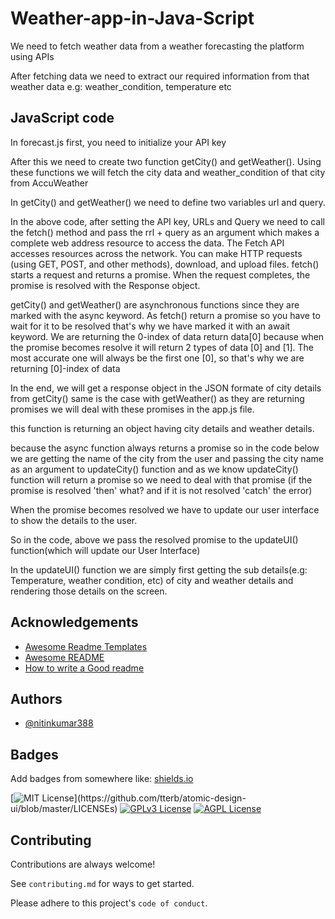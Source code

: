 
# Weather-app-in-Java-Script


We need to fetch weather data from a weather forecasting the platform using APIs

After fetching data we need to extract our required information from that weather data e.g: weather_condition, temperature etc


## JavaScript code

In forecast.js first, you need to initialize your API key

After this we need to create two function getCity() and getWeather(). Using these functions we will fetch the city data and weather_condition of that city from AccuWeather

In getCity() and getWeather() we need to define two variables url and query.

In the above code, after setting the API key, URLs and Query we need to call the fetch() method and pass the rrl + query as an argument which makes a complete web address resource to access the data. The Fetch API accesses resources across the network. You can make HTTP requests (using GET, POST, and other methods), download, and upload files. fetch() starts a request and returns a promise. When the request completes, the promise is resolved with the Response object.

getCity() and getWeather() are asynchronous functions since they are marked with the async keyword. As fetch() return a promise so you have to wait for it to be resolved that's why we have marked it with an await keyword.
We are returning the 0-index of data return data[0] because when the promise becomes resolve it will return 2 types of data [0] and [1]. The most accurate one will always be the first one [0], so that's why we are returning [0]-index of data

In the end, we will get a response object in the JSON formate of city details from getCity() same is the case with getWeather() as they are returning promises we will deal with these promises in the app.js file.

this function is returning an object having city details and weather details.

because the async function always returns a promise so in the code below we are getting the name of the city from the user and passing the city name as an argument to updateCity() function and as we know updateCity() function will return a promise so we need to deal with that promise (if the promise is resolved 'then' what? and if it is not resolved 'catch' the error)

When the promise becomes resolved we have to update our user interface to show the details to the user.

So in the code, above we pass the resolved promise to the updateUI() function(which will update our User Interface)

In the updateUI() function we are simply first getting the sub details(e.g: Temperature, weather condition, etc) of city and weather details and rendering those details on the screen.
## Acknowledgements

 - [Awesome Readme Templates](https://awesomeopensource.com/project/elangosundar/awesome-README-templates)
 - [Awesome README](https://github.com/matiassingers/awesome-readme)
 - [How to write a Good readme](https://bulldogjob.com/news/449-how-to-write-a-good-readme-for-your-github-project)

  
## Authors

- [@nitinkumar388](https://github.com/nitinkumar388)

  
## Badges

Add badges from somewhere like: [shields.io](https://shields.io/)

[![MIT License](https://img.shields.io/apm/l/atomic-design-ui.svg?)](https://github.com/tterb/atomic-design-ui/blob/master/LICENSEs)
[![GPLv3 License](https://img.shields.io/badge/License-GPL%20v3-yellow.svg)](https://opensource.org/licenses/)
[![AGPL License](https://img.shields.io/badge/license-AGPL-blue.svg)](http://www.gnu.org/licenses/agpl-3.0)

  
## Contributing

Contributions are always welcome!

See `contributing.md` for ways to get started.

Please adhere to this project's `code of conduct`.

  
